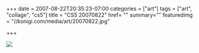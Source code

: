 +++
date = 2007-08-22T20:35:23-07:00
categories = ["art"]
tags = ["art", "collage", "cs5"]
title = "CS5 20070822"
href= ""
summary=""
featuredimg = "//konigi.com/media/art/20070822.jpg"

+++

<img src="//konigi.com/media/art/20070822.jpg" />
